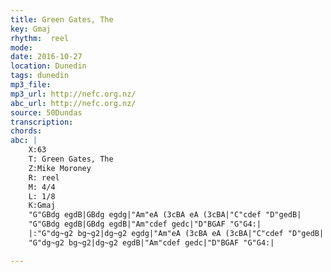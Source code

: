 ```yaml
---
title: Green Gates, The
key: Gmaj
rhythm:  reel
mode:
date: 2016-10-27
location: Dunedin
tags: dunedin
mp3_file:
mp3_url: http://nefc.org.nz/
abc_url: http://nefc.org.nz/
source: 50Dundas
transcription:
chords: 
abc: |
    X:63
    T: Green Gates, The
    Z:Mike Moroney
    R: reel
    M: 4/4
    L: 1/8
    K:Gmaj
    "G"GBdg egdB|GBdg egdg|"Am"eA (3cBA eA (3cBA|"C"cdef "D"gedB|
    "G"GBdg egdB|GBdg egdB|"Am"cdef gedc|"D"BGAF "G"G4:|
    |:"G"dg~g2 bg~g2|dg~g2 egdg|"Am"eA (3cBA eA (3cBA|"C"cdef "D"gedB|
    "G"dg~g2 bg~g2|dg~g2 egdB|"Am"cdef gedc|"D"BGAF "G"G4:|

---
```


